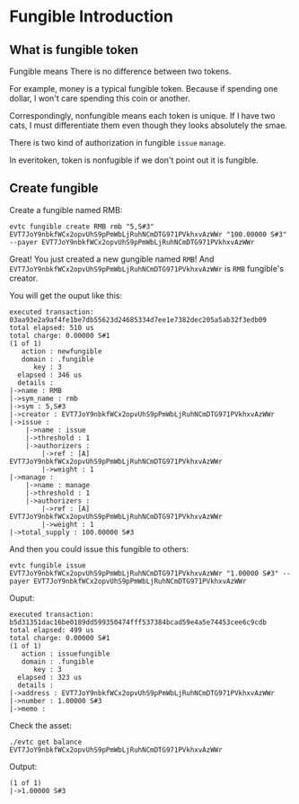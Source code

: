 # Fungible Introduction

## What is fungible token

Fungible means There is no difference between two tokens.

For example, money is a typical fungible token.
Because if spending one dollar, I won't care spending this coin or another.

Correspondingly, nonfungible means each token is unique. If I have two cats, I must differentiate them even though they looks absolutely the smae.

There is two kind of authorization in fungible `issue` `manage`.

In everitoken, token is nonfugible if we don't point out it is fungible.

## Create fungible

Create a fungible named RMB:

    evtc fungible create RMB rmb "5,S#3" EVT7JoY9nbkfWCx2opvUhS9pPmWbLjRuhNCmDTG971PVkhxvAzWWr "100.00000 S#3" --payer EVT7JoY9nbkfWCx2opvUhS9pPmWbLjRuhNCmDTG971PVkhxvAzWWr

Great! You just created a new gungible named `RMB`! And `EVT7JoY9nbkfWCx2opvUhS9pPmWbLjRuhNCmDTG971PVkhxvAzWWr` is `RMB` fungible's creator.

You will get the ouput like this:

    executed transaction: 03aa93e2a9af4fe1be7db55623d24685334d7ee1e7382dec205a5ab32f3edb09
    total elapsed: 510 us
    total charge: 0.00000 S#1
    (1 of 1)
       action : newfungible
       domain : .fungible
          key : 3
      elapsed : 346 us
      details : 
    |->name : RMB
    |->sym_name : rmb
    |->sym : 5,S#3
    |->creator : EVT7JoY9nbkfWCx2opvUhS9pPmWbLjRuhNCmDTG971PVkhxvAzWWr
    |->issue : 
        |->name : issue
        |->threshold : 1
        |->authorizers : 
            |->ref : [A] EVT7JoY9nbkfWCx2opvUhS9pPmWbLjRuhNCmDTG971PVkhxvAzWWr
            |->weight : 1
    |->manage : 
        |->name : manage
        |->threshold : 1
        |->authorizers : 
            |->ref : [A] EVT7JoY9nbkfWCx2opvUhS9pPmWbLjRuhNCmDTG971PVkhxvAzWWr
            |->weight : 1
    |->total_supply : 100.00000 S#3

And then you could issue this fungible to others:

    evtc fungible issue EVT7JoY9nbkfWCx2opvUhS9pPmWbLjRuhNCmDTG971PVkhxvAzWWr "1.00000 S#3" --payer EVT7JoY9nbkfWCx2opvUhS9pPmWbLjRuhNCmDTG971PVkhxvAzWWr

Ouput:

    executed transaction: b5d31351dac16be0189dd599350474fff537384bcad59e4a5e74453cee6c9cdb
    total elapsed: 499 us
    total charge: 0.00000 S#1
    (1 of 1)
       action : issuefungible
       domain : .fungible
          key : 3
      elapsed : 323 us
      details : 
    |->address : EVT7JoY9nbkfWCx2opvUhS9pPmWbLjRuhNCmDTG971PVkhxvAzWWr
    |->number : 1.00000 S#3
    |->memo : 

Check the asset:
    
    ./evtc get balance EVT7JoY9nbkfWCx2opvUhS9pPmWbLjRuhNCmDTG971PVkhxvAzWWr

Output:

    (1 of 1)
    |->1.00000 S#3
